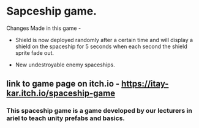# Sapceship game.

Changes Made in this game -  

* Shield is now deployed randomly after a certain time and will display a shield on the spaceship for 5 seconds when each second the shield sprite fade out.

* New undestroyable enemy spaceships.

## link to game page on itch.io - https://itay-kar.itch.io/spaceship-game

### This spaceship game is a game developed by our lecturers in ariel to teach unity prefabs and basics.  
